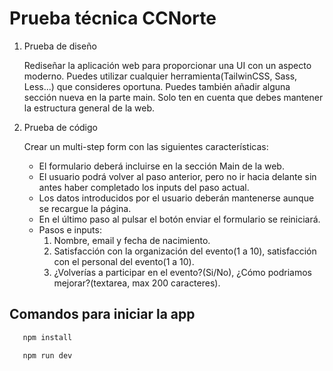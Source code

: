 # Prueba técnica CCNorte

1. Prueba de diseño

    Rediseñar la aplicación web para proporcionar una UI con un aspecto moderno. Puedes utilizar cualquier herramienta(TailwinCSS, Sass, Less...) que consideres oportuna. Puedes también añadir alguna sección nueva en la parte main. Solo ten en cuenta que debes mantener la estructura general de la web.

2. Prueba de código

    Crear un multi-step form con las siguientes características:

    - El formulario deberá incluirse en la sección Main de la web.
    - El usuario podrá volver al paso anterior, pero no ir hacia delante sin antes haber completado los inputs del paso actual.
    - Los datos introducidos por el usuario deberán mantenerse aunque se recargue la página.
    - En el último paso al pulsar el botón enviar el formulario se reiniciará.
    - Pasos e inputs:
        1. Nombre, email y fecha de nacimiento.
        2. Satisfacción con la organización del evento(1 a 10), satisfacción con el personal del evento(1 a 10).
        3. ¿Volverías a participar en el evento?(Si/No), ¿Cómo podriamos mejorar?(textarea, max 200 caracteres).


## Comandos para iniciar la app

```bash
   npm install
```

```bash
   npm run dev
```